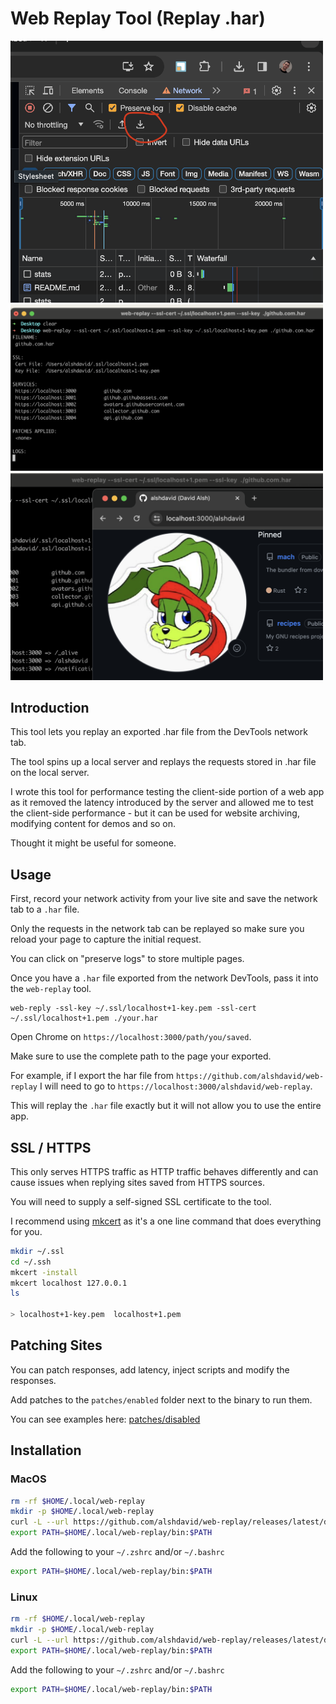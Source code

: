 # Web Replay Tool (Replay .har)

<img src="./.docs/1.png" width="500" >
<img src="./.docs/2.png" width="500" >
<img src="./.docs/3.png" width="500" >

## Introduction

This tool lets you replay an exported .har file from the DevTools network tab.

The tool spins up a local server and replays the requests stored in .har file on the local server.

I wrote this tool for performance testing the client-side portion of a web app as it removed the latency introduced by the server and allowed me to test the client-side performance - but it can be used for website archiving, modifying content for demos and so on. 

Thought it might be useful for someone.

## Usage

First, record your network activity from your live site and save the network tab to a `.har` file.

Only the requests in the network tab can be replayed so make sure you reload your page to capture the initial request.

You can click on "preserve logs" to store multiple pages.

Once you have a `.har` file exported from the network DevTools, pass it into the `web-replay` tool. 

```
web-reply -ssl-key ~/.ssl/localhost+1-key.pem -ssl-cert ~/.ssl/localhost+1.pem ./your.har
```

Open Chrome on `https://localhost:3000/path/you/saved`.

Make sure to use the complete path to the page your exported. 

For example, if I export the har file from `https://github.com/alshdavid/web-replay` I will need to go to `https://localhost:3000/alshdavid/web-replay`.

This will replay the `.har` file exactly but it will not allow you to use the entire app.

## SSL / HTTPS

This only serves HTTPS traffic as HTTP traffic behaves differently and can cause issues when replying sites saved from HTTPS sources.

You will need to supply a self-signed SSL certificate to the tool. 

I recommend using [mkcert](https://github.com/FiloSottile/mkcert) as it's a one line command that does everything for you.

```bash
mkdir ~/.ssl
cd ~/.ssh
mkcert -install
mkcert localhost 127.0.0.1
ls

> localhost+1-key.pem  localhost+1.pem
```

## Patching Sites

You can patch responses, add latency, inject scripts and modify the responses.

Add patches to the `patches/enabled` folder next to the binary to run them.

You can see examples here: [patches/disabled](https://github.com/alshdavid/web-replay/tree/main/commands/web-replay/patches/disabled)

## Installation

### MacOS

```bash
rm -rf $HOME/.local/web-replay
mkdir -p $HOME/.local/web-replay
curl -L --url https://github.com/alshdavid/web-replay/releases/latest/download/darwin-arm64.tar.gz | tar -xvzf - -C $HOME/.local/web-replay
export PATH=$HOME/.local/web-replay/bin:$PATH
```

Add the following to your `~/.zshrc` and/or `~/.bashrc`

```bash
export PATH=$HOME/.local/web-replay/bin:$PATH
```

### Linux

```bash
rm -rf $HOME/.local/web-replay
mkdir -p $HOME/.local/web-replay
curl -L --url https://github.com/alshdavid/web-replay/releases/latest/download/linux-amd64.tar.gz | tar -xvzf - -C $HOME/.local/web-replay
export PATH=$HOME/.local/web-replay/bin:$PATH
```

Add the following to your `~/.zshrc` and/or `~/.bashrc`

```bash
export PATH=$HOME/.local/web-replay/bin:$PATH
```